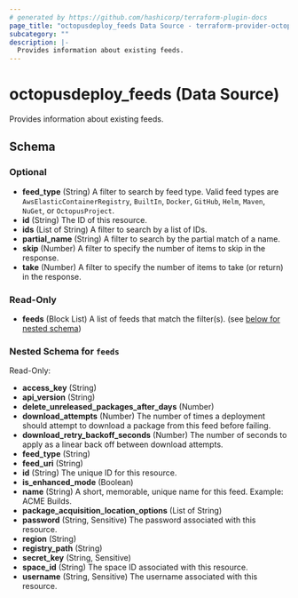 ```yaml
---
# generated by https://github.com/hashicorp/terraform-plugin-docs
page_title: "octopusdeploy_feeds Data Source - terraform-provider-octopusdeploy"
subcategory: ""
description: |-
  Provides information about existing feeds.
---
```


# octopusdeploy_feeds (Data Source)

Provides information about existing feeds.



<!-- schema generated by tfplugindocs -->
## Schema

### Optional

- **feed_type** (String) A filter to search by feed type. Valid feed types are `AwsElasticContainerRegistry`, `BuiltIn`, `Docker`, `GitHub`, `Helm`, `Maven`, `NuGet`, or `OctopusProject`.
- **id** (String) The ID of this resource.
- **ids** (List of String) A filter to search by a list of IDs.
- **partial_name** (String) A filter to search by the partial match of a name.
- **skip** (Number) A filter to specify the number of items to skip in the response.
- **take** (Number) A filter to specify the number of items to take (or return) in the response.

### Read-Only

- **feeds** (Block List) A list of feeds that match the filter(s). (see [below for nested schema](#nestedblock--feeds))

<a id="nestedblock--feeds"></a>
### Nested Schema for `feeds`

Read-Only:

- **access_key** (String)
- **api_version** (String)
- **delete_unreleased_packages_after_days** (Number)
- **download_attempts** (Number) The number of times a deployment should attempt to download a package from this feed before failing.
- **download_retry_backoff_seconds** (Number) The number of seconds to apply as a linear back off between download attempts.
- **feed_type** (String)
- **feed_uri** (String)
- **id** (String) The unique ID for this resource.
- **is_enhanced_mode** (Boolean)
- **name** (String) A short, memorable, unique name for this feed. Example: ACME Builds.
- **package_acquisition_location_options** (List of String)
- **password** (String, Sensitive) The password associated with this resource.
- **region** (String)
- **registry_path** (String)
- **secret_key** (String, Sensitive)
- **space_id** (String) The space ID associated with this resource.
- **username** (String, Sensitive) The username associated with this resource.


